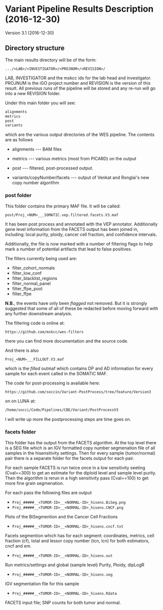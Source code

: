 # Variant Pipeline Results Description (2016-12-30)

Version 3.1 (2016-12-30)

## Directory structure

The main results directory will be of the form:

	.../<LAB>/<INVESTIGATOR>/<PROJNUM>/<REVISION>/

LAB, INVESTIGATOR and the mskcc ids for the lab head and investigator.
PROJNUM is the iGO project number and REVISION is the version of this
result. All previous runs of the pipeline will be stored and any re-run
will go into a new REVISION folder.

Under this main folder you will see:

```bash
alignments
metrics
post
variants
```

which are the various output directories of the WES pipeline. The
contents are as follows

* alignments --- BAM files

* metrics --- various metrics (most from PICARD) on the output

* post --- filtered, post-processed output.

* variants/copyNumber/facets --- output of Venkat and Ronglai's new copy number algorithm

### post folder

This folder contains the primary MAF file. It will be called:

```
post/Proj_<NUM>___SOMATIC.vep.filtered.facets.V3.maf
```

It has been post process and annotated with the VEP annotator. Additionally gene level information from the FACETS output has been joined in, including: local purity, ploidy, cancer cell fraction, and confidence intervals.

Additionally, the file is now marked with a number of filtering flags to help mark a number of potential artifacts that lead to false positives.

The filters currently being used are:

* filter_cohort_normals
* filter_low_conf
* filter_blacklist_regions
* filter_normal_panel
* filter_ffpe_pool
* filter_ffpe

__N.B.__, the events have only been _flagged_ not removed. But it is strongly suggested that some of all of these be redacted before moving forward with any further downstream analysis.

The filtering code is online at:
```
https://github.com/mskcc/wes-filters
```
there you can find more documentation and the source code.

And there is also

```Proj_<NUM>___FILLOUT.V3.maf```

which is the _filled_ outmaf which contains DP and AD information for every sample for each event called in the SOMATIC MAF.


The code for post-processing is available here:

```bash
https://github.com/soccin/Variant-PostProcess/tree/feature/Version3
```

on on LUNA at:

```bash
/home/socci/Code/Pipelines/CBE/Variant/PostProcessV3
```

I will write up more the postprocessing steps are time goes on.

### facets folder

This folder has the output from the FACETS algorithm. At the top level there is a SEG file which is an IGV formatted copy number segmenation file of all samples in the hisensitivity settings. Then for every sample (tumor/normal) pair there is a separate folder for the facets output for each pair.

For each sample FACETS is run twice once in a low sensitivity seeting (Cval==300) to get an estimate for the diploid level and sample level purity. Then the algorithm is rerun in a high sensitivity pass (Cval==100) to get more fine grain segmenation.

For each pass the following files are output

* `Proj_#####__<TUMOR-ID>__<NORMAL-ID>_hisens.BiSeg.png`
* `Proj_#####__<TUMOR-ID>__<NORMAL-ID>_hisens.CNCF.png`

Plots of the BiSegmention and the Cancer Cell Fractions

* `Proj_#####__<TUMOR-ID>__<NORMAL-ID>_hisens.cncf.txt`

Facets segmention which has for each segment: coordinates, metrics, cell fraction (cf), total and lessor copy number (tcn, lcn) for both estimators, cncf and em.

* `Proj_#####__<TUMOR-ID>__<NORMAL-ID>_hisens.out`

Run metrics/settings and global (sample level) Purity, Ploidy, dipLogR

* `Proj_#####__<TUMOR-ID>__<NORMAL-ID>_hisens.seg`

IGV segmentation file for this sample

* `Proj_#####__<TUMOR-ID>__<NORMAL-ID>_hisens.Rdata`

FACETS input file; SNP counts for both tumor and normal.

